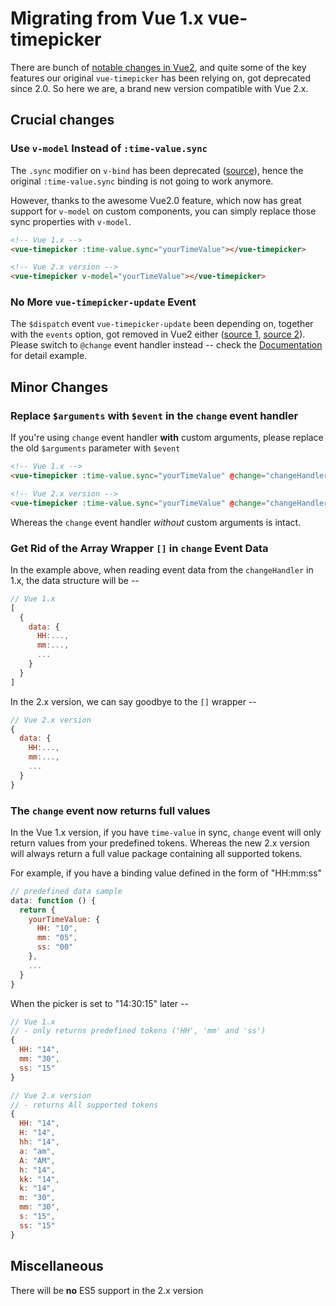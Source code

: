 # Migrating from Vue 1.x vue-timepicker

There are bunch of [notable changes in Vue2](http://vuejs.org/guide/migration.html), and quite some of the key features our original `vue-timepicker` has been relying on, got deprecated since 2.0. So here we are, a brand new version compatible with Vue 2.x.

## Crucial changes

### Use `v-model` Instead of `:time-value.sync`

The `.sync` modifier on `v-bind` has been deprecated ([source](http://vuejs.org/guide/migration.html#once-and-sync-Modifiers-on-v-bind-removed)), hence the original `:time-value.sync` binding is not going to work anymore.

However, thanks to the awesome Vue2.0 feature, which now has great support for `v-model` on custom components, you can simply replace those sync properties with `v-model`.

```html
<!-- Vue 1.x -->
<vue-timepicker :time-value.sync="yourTimeValue"></vue-timepicker>

<!-- Vue 2.x version -->
<vue-timepicker v-model="yourTimeValue"></vue-timepicker>
```

### No More `vue-timepicker-update` Event

The `$dispatch` event `vue-timepicker-update` been depending on, together with the `events` option, got removed in Vue2 either ([source 1](http://vuejs.org/guide/migration.html#dispatch-and-broadcast-replaced), [source 2](http://vuejs.org/guide/migration.html#events-option-removed)). Please switch to `@change` event handler instead -- check the [Documentation](https://github.com/phoenixwong/vue2-timepicker/#get-time-pickers-current-value) for detail example.

## Minor Changes

### Replace `$arguments` with `$event` in the `change` event handler

If you're using `change` event handler **with** custom arguments, please replace the old `$arguments` parameter with `$event`

```html
<!-- Vue 1.x -->
<vue-timepicker :time-value.sync="yourTimeValue" @change="changeHandler($arguments, 'foo', 'bar')"></vue-timepicker>

<!-- Vue 2.x version -->
<vue-timepicker :time-value.sync="yourTimeValue" @change="changeHandler($event, 'foo', 'bar')"></vue-timepicker>
```

Whereas the `change` event handler *without* custom arguments is intact.

### Get Rid of the Array Wrapper `[]` in `change` Event Data

In the example above, when reading event data from the `changeHandler` in 1.x, the data structure will be --

```javascript
// Vue 1.x
[
  {
    data: {
      HH:...,
      mm:...,
      ...
    }
  }
]
```

In the 2.x version, we can say goodbye to the `[]` wrapper --

```javascript
// Vue 2.x version
{
  data: {
    HH:...,
    mm:...,
    ...
  }
}
```

### The `change` event now returns full values

In the Vue 1.x version, if you have `time-value` in sync, `change` event will only return values from your predefined tokens. Whereas the new 2.x version will always return a full value package containing all supported tokens.

For example, if you have a binding value defined in the form of "HH:mm:ss"

```javascript
// predefined data sample
data: function () {
  return {
    yourTimeValue: {
      HH: "10",
      mm: "05",
      ss: "00"
    },
    ...
  }
}
```

When the picker is set to "14:30:15" later --

```javascript
// Vue 1.x
// - only returns predefined tokens ('HH', 'mm' and 'ss')
{
  HH: "14",
  mm: "30",
  ss: "15"
}

// Vue 2.x version
// - returns All supported tokens
{
  HH: "14",
  H: "14",
  hh: "14",
  a: "am",
  A: "AM",
  h: "14",
  kk: "14",
  k: "14",
  m: "30",
  mm: "30",
  s: "15",
  ss: "15"
}
```

## Miscellaneous

There will be **no** ES5 support in the 2.x version
